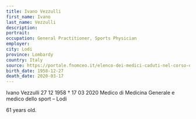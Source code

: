```yaml
---
title: Ivano Vezzulli
first_name: Ivano
last_name: Vezzulli
description: 
portrait: 
occupation: General Practitioner, Sports Physician
employer: 
city: Lodi
province: Lombardy
country: Italy 
source: https://portale.fnomceo.it/elenco-dei-medici-caduti-nel-corso-dellepidemia-di-covid-19/
birth_date: 1958-12-27
death_date: 2020-03-17
---
```


Ivano Vezzulli 27 12 1958 † 17 03 2020
Medico di Medicina Generale e medico dello sport – Lodi

61 years old.